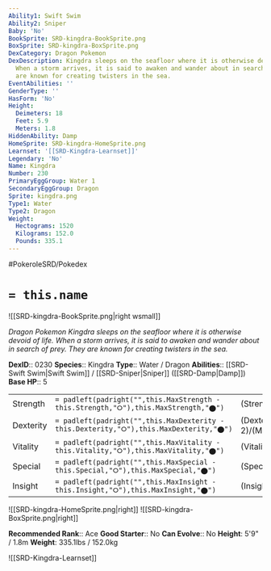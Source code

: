 ```yaml
---
Ability1: Swift Swim
Ability2: Sniper
Baby: 'No'
BookSprite: SRD-kingdra-BookSprite.png
BoxSprite: SRD-kingdra-BoxSprite.png
DexCategory: Dragon Pokemon
DexDescription: Kingdra sleeps on the seafloor where it is otherwise devoid of life.
  When a storm arrives, it is said to awaken and wander about in search of prey. They
  are known for creating twisters in the sea.
EventAbilities: ''
GenderType: ''
HasForm: 'No'
Height:
  Deimeters: 18
  Feet: 5.9
  Meters: 1.8
HiddenAbility: Damp
HomeSprite: SRD-kingdra-HomeSprite.png
Learnset: '[[SRD-Kingdra-Learnset]]'
Legendary: 'No'
Name: Kingdra
Number: 230
PrimaryEggGroup: Water 1
SecondaryEggGroup: Dragon
Sprite: kingdra.png
Type1: Water
Type2: Dragon
Weight:
  Hectograms: 1520
  Kilograms: 152.0
  Pounds: 335.1
---
```


#PokeroleSRD/Pokedex

# `= this.name`

![[SRD-kingdra-BookSprite.png|right wsmall]]

*Dragon Pokemon*
*Kingdra sleeps on the seafloor where it is otherwise devoid of life. When a storm arrives, it is said to awaken and wander about in search of prey. They are known for creating twisters in the sea.*

**DexID**:: 0230
**Species**:: Kingdra
**Type**:: Water / Dragon
**Abilities**:: [[SRD-Swift Swim|Swift Swim]] / [[SRD-Sniper|Sniper]] ([[SRD-Damp|Damp]])
**Base HP**:: 5

|           |                                                                                        |                                          |
| --------- | -------------------------------------------------------------------------------------- | ---------------------------------------- |
| Strength  | `= padleft(padright("",this.MaxStrength - this.Strength,"⭘"),this.MaxStrength,"⬤")`    | (Strength::3)/(MaxStrength::6)   |
| Dexterity | `= padleft(padright("",this.MaxDexterity - this.Dexterity,"⭘"),this.MaxDexterity,"⬤")` | (Dexterity:: 2)/(MaxDexterity::5) |
| Vitality  | `= padleft(padright("",this.MaxVitality - this.Vitality,"⭘"),this.MaxVitality,"⬤")`    | (Vitality::3)/(MaxVitality::6)   |
| Special   | `= padleft(padright("",this.MaxSpecial - this.Special,"⭘"),this.MaxSpecial,"⬤")`       | (Special::3)/(MaxSpecial::6)     |
| Insight   | `= padleft(padright("",this.MaxInsight - this.Insight,"⭘"),this.MaxInsight,"⬤")`       | (Insight::3)/(MaxInsight::6)     |

![[SRD-kingdra-HomeSprite.png|right]]
![[SRD-kingdra-BoxSprite.png|right]]

**Recommended Rank**:: Ace
**Good Starter**:: No
**Can Evolve**:: No
**Height**: 5'9" / 1.8m
**Weight**: 335.1lbs / 152.0kg

![[SRD-Kingdra-Learnset]]